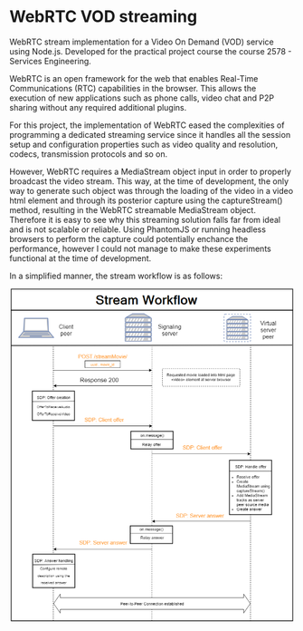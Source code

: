 # WebRTC VOD streaming

WebRTC stream implementation for a Video On Demand (VOD) service using Node.js. Developed for the practical project course the course 2578 - Services Engineering.

 WebRTC is an open framework for the web that enables Real-Time Communications (RTC) capabilities in the browser. This allows the execution
 of new applications such as phone calls, video chat and P2P sharing without any required additional plugins. 

For this project, the implementation of WebRTC eased the complexities of programming a dedicated streaming service since it handles all the
session setup and configuration properties such as video quality and resolution, codecs, transmission protocols and so on. 

However, WebRTC requires a MediaStream object input in order to properly broadcast the video stream. This way, at the time of development,
the only way to generate such object was through the loading of the video in a video html element and through its posterior capture using 
the captureStream() method, resulting in the WebRTC streamable MediaStream object. Therefore it is easy to see why this streaming 
solution falls far from ideal and is not scalable or reliable. Using PhantomJS or running headless browsers to perform the capture could
potentially enchance the performance, however I could not manage to make these experiments functional at the time of development.

In a simplified manner, the stream workflow is as follows: 

<p align="center">
<img src="https://github.com/joaoamaral28/webrtc-vod-streaming/blob/master/workflow.png" width=500px>
</p>
